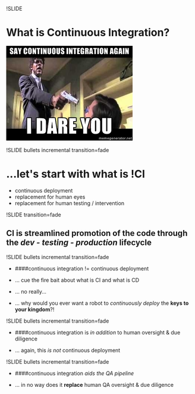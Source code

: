 !SLIDE 
# What is Continuous Integration? #
![this](cont_integration_dare.jpg) 

!SLIDE bullets incremental transition=fade

# ...let's start with what is !CI #

* continuous deployment
* replacement for human eyes
* replacement for human testing / intervention 

!SLIDE transition=fade

## CI is **streamlined promotion** of the code through the *dev - testing - production* lifecycle  

!SLIDE bullets incremental transition=fade

* ####continuous integration != continuous deployment

* ... cue the fire bait about what is CI and what is CD

* ... no really... 

* ... why would you ever want a robot to *continuously deploy* the **keys to your kingdom**?!

!SLIDE bullets incremental transition=fade

* ####continuous integration is *in addition* to human oversight & due diligence 

* ... again, this *is not* continuous deployment

!SLIDE bullets incremental transition=fade

* ####continuous integration *aids the QA pipeline*
	 
* ... in no way does it **replace** human QA oversight & due diligence
